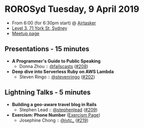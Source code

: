 # ROROSyd Tuesday, 9 April 2019

- From 6:00 (for 6:30pm start) @ [Airtasker][]
- [Level 3, 71 York St, Sydney][]
- [Meetup page][]

## Presentations - 15 minutes

- **A Programmer's Guide to Public Speaking**
  - Donna Zhou :: [@failscasts][] ([#208][])
- **Deep dive into Serverless Ruby on AWS Lambda**
  - Steven Ringo :: [@stevenringo][] ([#202][])

## Lightning Talks - 5 minutes

- **Building a geo-aware travel blog in Rails**
  - Stephen Lead :: [@stephenlead][] ([#209][])
- **Exercism: Phone Number** ([Exercism Page][])
  - Josephine Chong :: [@jytc_][] ([#219][])

[@failscasts]: https://twitter.com/failscasts
[#208]: https://github.com/rails-oceania/roro/issues/208
[@stevenringo]: https://twitter.com/stevenringo
[#202]: https://github.com/rails-oceania/roro/issues/208
[@stephenlead]: https://twitter.com/stephenlead
[#209]: https://github.com/rails-oceania/roro/issues/209
[Exercism Page]: https://exercism.io/tracks/ruby/exercises/phone-number
[@jytc_]: https://twitter.com/jytc_
[#219]: https://github.com/rails-oceania/roro/issues/219
[Airtasker]: https://www.airtasker.com/
[Level 3, 71 York St, Sydney]: https://goo.gl/maps/dADqL1QY5Hp
[Meetup page]: https://www.meetup.com/en-AU/Ruby-On-Rails-Oceania-Sydney/events/jwptrqyzgbmb/

